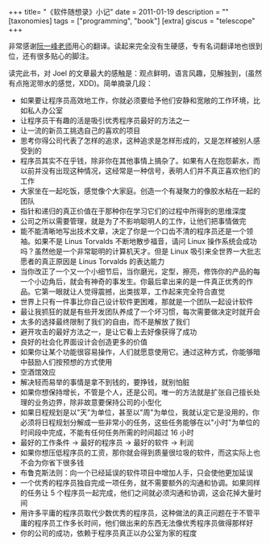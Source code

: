 +++
title= "《软件随想录》小记"
date = 2011-01-19
description = ""
[taxonomies]
tags = ["programming", "book"]
[extra]
giscus = "telescope"
+++

非常感谢<a href="http://www.ruanyifeng.com/blog/2009/12/chinese_version_of_mjos_is_on_sale.html">阮一峰老师</a>用心的翻译。读起来完全没有生硬感，专有名词翻译地也很到位，还有很多贴心的脚注。

读完此书，对 Joel 的文章最大的感触是：观点鲜明，语言风趣，见解独到，(虽然有点拖泥带水的感觉，XDD)。简单摘录几段：

- 如果要让程序员高效地工作，你就必须要给予他们安静和宽敞的工作环境，比如私人办公室
- 让程序员干有趣的活是吸引优秀程序员最好的方法之一
- 让一流的新员工挑选自己的喜欢的项目
- 思考你得公司代表了怎样的追求，这种追求是怎样形成的，又是怎样被别人感受到的
- 程序员其实不在乎钱，除非你在其他事情上搞杂了。如果有人在抱怨薪水，而以前并没有出现这种情况，这经常是一种信号，表明人们并不真正喜欢他们的工作
- 大家坐在一起吃饭，感觉像个大家庭。创造一个有凝聚力的像胶水粘在一起的团队
- 指针和递归的真正价值在于那种你在学习它们的过程中所得到的思维深度
- 公司之所以需要管理，就是为了不影响聪明人的工作，让他们把事情做完
- 能不能清晰地写出技术文章，决定了你是一个口齿不清的程序员还是一个领袖。如果不是 Linus Torvalds 不断地散步福音，请问 Linux 操作系统会成功吗？虽然他是一个非常聪明的计算机天才。但是 Linux 吸引来全世界一大批志愿者的真正原因是 Linus Torvalds 的表达能力
- 当你改正了一个又一个小细节后，当你磨光，定型，擦亮，修饰你的产品的每一个小边角后，就会有神奇的事发生。你最后拿出来的是一件真正优秀的作品。它第一眼就让人觉得震撼，出类拔萃，工作起来完全符合直觉
- 世界上只有一件事比你自己设计软件更困难，那就是一个团队一起设计软件
- 最让我抓狂的就是有些开发团队养成了一个坏习惯，每次需要做决定时就开会
- 太多的选择最终限制了我们的自由，而不是解放了我们
- 避开攻击的最好方法之一，是让它看上去好像获得了成功
- 良好的社会化界面设计会创造更多的价值
- 如果你让某个功能很容易操作，人们就愿意使用它。通过这种方式，你能够暗中鼓励人们按预想的方式使用
- 空酒馆效应
- 解决轻而易举的事情是拿不到钱的，要挣钱，就别怕脏
- 如果你想保持增长，不管是个人，还是公司。唯一的方法就是扩张自己擅长处理的业务边界，除非故意要保持公司的小型化
- 如果日程规划是以"天"为单位，甚至以"周"为单位，我就认定它是没用的，你必须将日程规划分解成一些非常小的任务，这些任务能够在以"小时"为单位的时间段中完成，不能有任何任务所需的时间超过 16 小时
- 最好的工作条件 -> 最好的程序员 -> 最好的软件 -> 利润
- 如果你想压低程序员的工资，那你就会得到质量很垃圾的软件，而这实际上也不会为你省下很多钱
- 布鲁克斯法则：向一个已经延误的软件项目中增加人手，只会使他更加延误
- 一个优秀的程序员独自完成一项任务，就不需要额外的沟通和协调。如果同样的任务让 5 个程序员一起完成，他们之间就必须沟通和协调，这会花掉大量时间
- 用许多平庸的程序员取代少数优秀的程序员，这种做法的真正问题在于不管平庸的程序员工作多长时间，他们做出来的东西无法像优秀程序员做得那样好
- 你的公司的成功，依赖于程序员真正以办公室为家的程度
